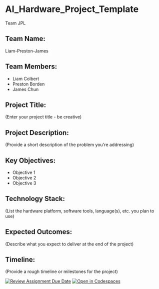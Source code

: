 # AI_Hardware_Project_Template
Team JPL
## Team Name: 
Liam-Preston-James
## Team Members:
- Liam Colbert
- Preston Borden
- James Chun

## Project Title:
(Enter your project title - be creative)

## Project Description:
(Provide a short description of the problem you're addressing)

## Key Objectives:
- Objective 1
- Objective 2
- Objective 3

## Technology Stack:
(List the hardware platform, software tools, language(s), etc. you plan to use)

## Expected Outcomes:
(Describe what you expect to deliver at the end of the project)

## Timeline:
(Provide a rough timeline or milestones for the project)

[![Review Assignment Due Date](https://classroom.github.com/assets/deadline-readme-button-22041afd0340ce965d47ae6ef1cefeee28c7c493a6346c4f15d667ab976d596c.svg)](https://classroom.github.com/a/Buol6fpg)
[![Open in Codespaces](https://classroom.github.com/assets/launch-codespace-2972f46106e565e64193e422d61a12cf1da4916b45550586e14ef0a7c637dd04.svg)](https://classroom.github.com/open-in-codespaces?assignment_repo_id=16852376)
